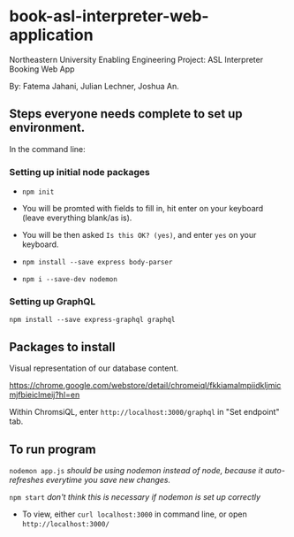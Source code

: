 # book-asl-interpreter-web-application
Northeastern University Enabling Engineering Project: ASL Interpreter Booking Web App

By: Fatema Jahani, Julian Lechner, Joshua An.


## Steps everyone needs complete to set up environment.
In the command line:

### Setting up initial node packages
* `npm init`
* You will be promted with fields to fill in, hit enter on your keyboard (leave everything blank/as is).

* You will be then asked `Is this OK? (yes)`, and enter `yes` on your keyboard.

* `npm install --save express body-parser`
* `npm i --save-dev nodemon`


### Setting up GraphQL
`npm install --save express-graphql graphql`

## Packages to install
Visual representation of our database content.

https://chrome.google.com/webstore/detail/chromeiql/fkkiamalmpiidkljmicmjfbieiclmeij?hl=en

Within ChromsiQL, enter `http://localhost:3000/graphql` in "Set endpoint" tab.

## To run program
`nodemon app.js` *should be using nodemon instead of node, because it auto-refreshes everytime you save new changes.*

`npm start` *don't think this is necessary if nodemon is set up correctly*

* To view, either `curl localhost:3000` in command line, or open `http://localhost:3000/`
